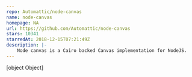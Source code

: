 ```yaml
---
repo: Automattic/node-canvas
name: node-canvas
homepage: NA
url: https://github.com/Automattic/node-canvas
stars: 10341
starredAt: 2018-12-15T07:21:49Z
description: |-
    Node canvas is a Cairo backed Canvas implementation for NodeJS.
---
```


[object Object]

